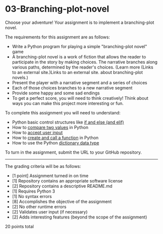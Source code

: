 # 03-Branching-plot-novel

Choose your adventure! Your assignment is to implement a branching-plot novel.

The requirements for this assignment are as follows:

* Write a Python program for playing a simple "branching-plot novel" game
* A branching-plot novel is a work of fiction that allows the reader to participate in the story by making choices. The narrative branches along various paths, determined by the reader's choices. (Learn more (Links to an external site.)Links to an external site. about branching-plot novels.)
* Present the player with a narrative segment and a series of choices
* Each of those choices branches to a new narrative segment
* Provide some happy and some sad endings
* To get a perfect score, you will need to think creatively! Think about ways you can make this project more interesting or fun.

To complete this assignment you will need to understand:

* Python basic control structures like [if and else (and elif)](http://anh.cs.luc.edu/python/hands-on/3.1/handsonHtml/ifstatements.html)
* How to [compare two values](https://www.tutorialspoint.com/python/comparison_operators_example.htm) in Python
* How to [accept user input](http://anh.cs.luc.edu/python/hands-on/3.1/handsonHtml/io.html)
* How to [create and call a function](https://www.learnpython.org/en/Functions) in Python
* How to use the Python [dictionary data type](http://www.pythonforbeginners.com/dictionary/how-to-use-dictionaries-in-python)

To turn in the assignment, submit the URL to your GitHub repository.

---

The grading criteria will be as follows:

* [1 point] Assignment turned in on time
* [1] Repository contains an appropriate software license
* [2] Repository contains a descriptive README.md
* [1] Requires Python 3
* [1] No syntax errors
* [8] Accomplishes the objective of the assignment
* [2] No other runtime errors
* [2] Validates user input (if necessary)
* [2] Adds interesting features (beyond the scope of the assignment)

20 points total